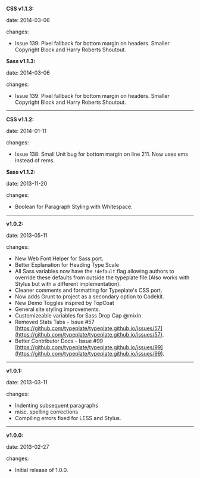 **CSS v1.1.3:**
  
   date: 2014-03-06

   changes:

   - Issue 139: Pixel fallback for bottom margin on headers. Smaller Copyright Block and Harry Roberts Shoutout.

**Sass v1.1.3:**
  
   date: 2014-03-06

   changes:

   - Issue 139: Pixel fallback for bottom margin on headers. Smaller Copyright Block and Harry Roberts Shoutout.

-------


**CSS v1.1.2:**
  
   date: 2014-01-11

   changes:

   - Issue 138: Small Unit bug for bottom margin on line 211. Now uses ems instead of rems.

**Sass v1.1.2:**
  
   date: 2013-11-20

   changes:

   - Boolean for Paragraph Styling with Whitespace.

-------

**v1.0.2:**
	
   date: 2013-05-11

   changes:

   - New Web Font Helper for Sass port.
   - Better Explanation for Heading Type Scale
   - All Sass variables now have the ``!default`` flag allowing authors to override these defaults from outside the typeplate file (Also works with Stylus but with a different implementation).
   - Cleaner comments and formatting for Typeplate's CSS port.
   - Now adds Grunt to project as a secondary option to Codekit.
   - New Demo Toggles inspired by TopCoat
   - General site styling improvements.
   - Customizeable variables for Sass Drop Cap @mixin.
   - Removed Stats Tabs - Issue #57 [https://github.com/typeplate/typeplate.github.io/issues/57](https://github.com/typeplate/typeplate.github.io/issues/57).
   - Better Contributor Docs - Issue #99 [https://github.com/typeplate/typeplate.github.io/issues/99](https://github.com/typeplate/typeplate.github.io/issues/99).

-------

**v1.0.1:**

  date: 2013-03-11

  changes:
  
   - Indenting subsequent paragraphs
   - misc. spelling corrections
   - Compiling errors fixed for LESS and Stylus.

-------

**v1.0.0:**

  date: 2013-02-27

  changes:

   - Initial release of 1.0.0.